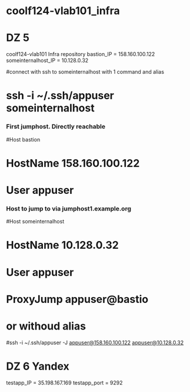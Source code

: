 # coolf124-vlab101_infra
# DZ 5
coolf124-vlab101 Infra repository
bastion_IP = 158.160.100.122
someinternalhost_IP = 10.128.0.32

#connect with ssh to someinternalhost with 1 command and alias
# ssh -i ~/.ssh/appuser someinternalhost

### First jumphost. Directly reachable
#Host bastion
#  HostName 158.160.100.122
#  User appuser
### Host to jump to via jumphost1.example.org
#Host someinternalhost
#  HostName 10.128.0.32
#  User appuser
#  ProxyJump appuser@bastio

# or withoud alias
#ssh -i ~/.ssh/appuser -J appuser@158.160.100.122 appuser@10.128.0.32

# DZ 6 Yandex
testapp_IP = 35.198.167.169
testapp_port = 9292
